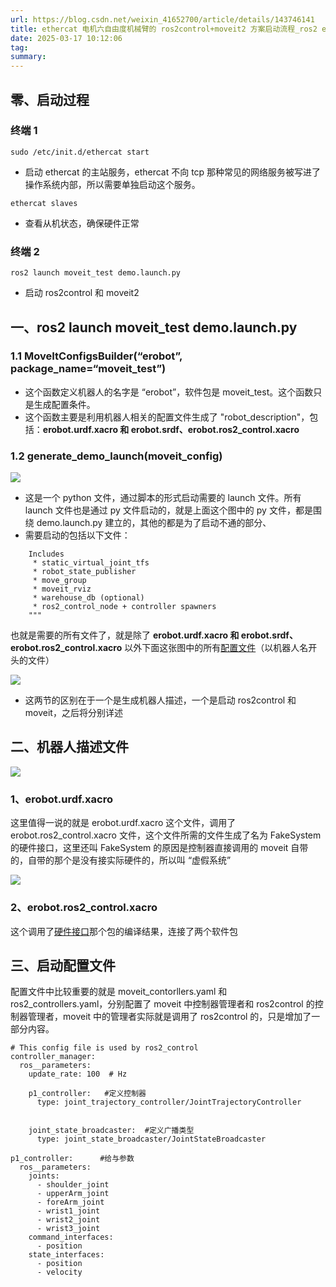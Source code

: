 ```yaml
---
url: https://blog.csdn.net/weixin_41652700/article/details/143746141
title: ethercat 电机六自由度机械臂的 ros2control+moveit2 方案启动流程_ros2 ethercat-CSDN 博客
date: 2025-03-17 10:12:06
tag: 
summary: 
---
```

## 零、启动过程

### 终端 1

```
sudo /etc/init.d/ethercat start

```

*   启动 ethercat 的主站服务，ethercat 不向 tcp 那种常见的网络服务被写进了操作系统内部，所以需要单独启动这个服务。

```
ethercat slaves

```

*   查看从机状态，确保硬件正常

### 终端 2

```
ros2 launch moveit_test demo.launch.py

```

*   启动 ros2control 和 moveit2

## 一、ros2 launch moveit_test demo.launch.py

### 1.1 MoveItConfigsBuilder(“erobot”, package_name=“moveit_test”)

*   这个函数定义机器人的名字是 “erobot”，软件包是 moveit_test。这个函数只是生成配置条件。
*   这个函数主要是利用机器人相关的配置文件生成了 "robot_description"，包括：**erobot.urdf.xacro 和 erobot.srdf、erobot.ros2_control.xacro**

### 1.2 generate_demo_launch(moveit_config)

![](https://i-blog.csdnimg.cn/direct/238e23f40a8a4d8589218fdb31ee34ba.png)

*   这是一个 python 文件，通过脚本的形式启动需要的 launch 文件。所有 launch 文件也是通过 py 文件启动的，就是上面这个图中的 py 文件，都是围绕 demo.launch.py 建立的，其他的都是为了启动不通的部分、
*   需要启动的包括以下文件：

```
    Includes
     * static_virtual_joint_tfs
     * robot_state_publisher
     * move_group
     * moveit_rviz
     * warehouse_db (optional)
     * ros2_control_node + controller spawners
    """

```

也就是需要的所有文件了，就是除了 **erobot.urdf.xacro 和 erobot.srdf、erobot.ros2_control.xacro** 以外下面这张图中的所有[配置文件](https://so.csdn.net/so/search?q=%E9%85%8D%E7%BD%AE%E6%96%87%E4%BB%B6&spm=1001.2101.3001.7020)（以机器人名开头的文件）  

![](https://i-blog.csdnimg.cn/direct/a8860a76f87a49d08197644cc5bbfe71.png)

*   这两节的区别在于一个是生成机器人描述，一个是启动 ros2control 和 moveit，之后将分别详述

## 二、机器人描述文件

![](https://i-blog.csdnimg.cn/direct/8789e8ea71db477396e0467925acf85f.png)

### 1、erobot.urdf.xacro

这里值得一说的就是 erobot.urdf.xacro 这个文件，调用了 erobot.ros2_control.xacro 文件，这个文件所需的文件生成了名为 FakeSystem 的硬件接口，这里还叫 FakeSystem 的原因是控制器直接调用的 moveit 自带的，自带的那个是没有接实际硬件的，所以叫 “虚假系统”  

![](https://i-blog.csdnimg.cn/direct/ce1e3e5c3a7b41a8a3774c570baa7fcd.png)

### 2、erobot.ros2_control.xacro

这个调用了[硬件接口](https://so.csdn.net/so/search?q=%E7%A1%AC%E4%BB%B6%E6%8E%A5%E5%8F%A3&spm=1001.2101.3001.7020)那个包的编译结果，连接了两个软件包

## 三、启动配置文件

配置文件中比较重要的就是 moveit_contorllers.yaml 和 ros2_controllers.yaml，分别配置了 moveit 中控制器管理者和 ros2control 的控制器管理者，moveit 中的管理者实际就是调用了 ros2control 的，只是增加了一部分内容。

```
# This config file is used by ros2_control
controller_manager:
  ros__parameters:
    update_rate: 100  # Hz

    p1_controller:   #定义控制器
      type: joint_trajectory_controller/JointTrajectoryController


    joint_state_broadcaster:  #定义广播类型
      type: joint_state_broadcaster/JointStateBroadcaster

p1_controller:      #给与参数
  ros__parameters:
    joints:
      - shoulder_joint
      - upperArm_joint
      - foreArm_joint
      - wrist1_joint
      - wrist2_joint
      - wrist3_joint
    command_interfaces:
      - position
    state_interfaces:
      - position
      - velocity


```